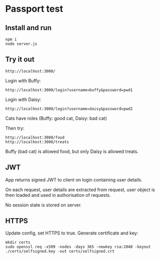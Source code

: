 # Passport test

## Install and run

```
npm i
node server.js
```

## Try it out

```http://localhost:3000/```

Login with Buffy:

```http://localhost:3000/login?username=buffy&password=pwd1```

Login with Daisy:

```http://localhost:3000/login?username=daisy&password=pwd2```

Cats have roles (Buffy: good cat, Daisy: bad cat)

Then try:

```
http://localhost:3000/food
http://localhost:3000/treats
```

Buffy (bad cat) is allowed food, but only Daisy is allowed treats.

## JWT

App returns signed JWT to client on login containing user details.

On each request, user details are extracted from request, user object is then loaded and used in authorisation of requests.

No session state is stored on server.

## HTTPS

Update config, set HTTPS to true. Generate certificate and key:

```
mkdir certs
sudo openssl req -x509 -nodes -days 365 -newkey rsa:2048 -keyout ./certs/selfsigned.key -out certs/selfsigned.crt
```